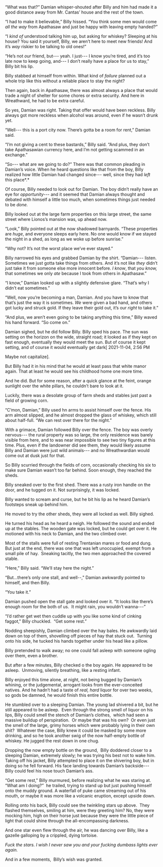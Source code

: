 “What was that?” Damian whisper-shouted after Billy and him had made it a good distance away from Mr. Cantas’ house and the rest of the town.

“I had to make it believable,” Billy hissed. “You think some men would come *all the way* from Apathasaw and just be happy with leaving empty handed?”

“I *kind of* understood talking him up, but asking for whiskey? Sleeping at his house? You said it yourself, Billy, we aren’t here to meet new friends! And it’s *way* riskier to be talking to old ones!”

“He’s not *our* friend, but--- yeah. I just--- I know you’re tired, and it’s too late now to keep going, and--- I don’t really have a place for us to stay,” Billy bit his lip.

Billy stabbed at himself from within. What kind of *failure* planned out a whole trip like this without a reliable place to stay the night? 

Then again, back in Apathasaw, there was almost always a place that would trade a night of shelter for some chores or extra security. And here in Wreathward, he had to be extra careful.

So yes, Damian was right. Taking that offer would have been reckless. Billy always got more reckless when alcohol was around, even if he wasn’t drunk yet.

“Well--- this is a port city now. There’s gotta be a room for rent,” Damian said.

“I’m not giving a cent to these bastards,” Billy said. “And plus, they don’t take Apathasawian currency here, and I’m not getting scammed in an exchange.”

“So--- what are we going to do?” There was that common pleading in Damian’s voice. When he heard questions like that from the boy, Billy realized how little Damian had changed since--- well, since they had *left* this place*.*

Of course, Billy needed to look out for Damian. The boy didn’t really have an eye for *opportunity*--- and it seemed that Damian always thought and debated with himself a little too much, when sometimes things just needed to be *done.* 

Billy looked out at the large farm properties on this large street, the same street where Lionos’s mansion was, up ahead now. 

“Look,” Billy pointed out at the now shadowed barnyards. “These properties are *huge*, and everyone sleeps early here. No one would know if we stayed the night in a shed, as long as we woke up before sunrise.”

“Why not? It’s not the worst place we’ve ever stayed.”

Billy narrowed his eyes and grabbed Damian by the shirt. “Damian--- listen. Sometimes we just gotta take things from others. And it’s not like *they* didn’t just take it from someone else more innocent before. *I know*, that *you* *know,* that sometimes we only *ate* because I took from others in Apathasaw.”

“I know,” Damian looked up with a slightly defensive glare. “That’s why I didn’t eat sometimes.”

“Well, now you’re becoming a man, Damian. And you have to know that that’s just the way it is sometimes. *We* were given a bad hand, and others got lucky and struck gold. If they leave their gold out, it’s our *right* to take it.”

“And plus, we aren’t even going to be taking anything this time,” Billy waved his hand forward. “So come on.”

Damian sighed, but he did follow Billy. Billy sped his pace. The sun was setting on the horizon on the wide, straight road; it looked as if they kept on fast enough, eventually they would meet the sun. But of course it kept setting, and of course it would eventually get dark\[ 2021-11-04, 2:56 PM

Maybe not capitalize\].

But Billy had it in his mind that he would at least pass that white manor again. That at least he would see his childhood home one more time.

And he did. But for some reason, after a quick glance at the feint, orange sunlight over the white pillars, he couldn’t bare to look at it.

Luckily, there was a desolate group of farm sheds and stables just past a field of growing corn.

“C’mon, Damian,” Billy used hn arms to assist himself over the fence. His arm almost slipped, and he almost dropped the glass of whiskey, which still about half-full. “We can rest over there for the night.”

With a grimace, Damian followed Billy over the fence. The boy was overly nervous--- the rural property was so large, the only residence was barely visible from here, and to was near impossible to see two tiny figures at this time. Plus, even if the landowner did see them, they would likely assume Billy and Damian were just wild animals--- and no Wreathwardian would come out at dusk just for that. 

So Billy scurried through the fields of corn, occasionally checking his six to make sure Damian wasn’t too far behind. Soon enough, they reached the sheds.

Billy sneaked over to the first shed. There was a rusty iron handle on the door, and he tugged on it. Not surprisingly, it was locked. 

Billy wanted to scream and curse, but he bit his lip as he heard Damian’s footsteps sneak up behind him.

He moved to try the other sheds, they were all locked as well. Billy sighed.

He turned his head as he heard a neigh. He followed the sound and ended up at the stables. The wooden gate was locked, but he could get over it. He motioned with his neck to Damian, and the two climbed over.

Most of the stalls were full of resting Trentanian mares or food and dung. But just at the end, there was one that was left unoccupied, exempt from a small pile of hay.  Sneaking tacitly, the two men approached the covered stable.

“Here,” Billy said. “We’ll stay here the night.”

“But...there’s only one stall, and well--," Damian awkwardly pointed to himself, and then Billy. 

“You take it.”

Damian pushed open the stall gate and looked over it. “It looks like there’s enough room for the both of us.  It might rain, you wouldn’t wanna---”

“I’d rather get wet then cuddle up with you like some kind of cinking faggot," Billy chuckled.  “Get some rest.”

Nodding sheepishly, Damian climbed over the hay bales. He awkwardly laid down on top of them, shovelling off pieces of hay that stuck out.  Turning onto his side, he tucked his hands together under his head like a pillow.

Billy pretended to walk away; no one could fall asleep with someone ogling over them, even a brother.

But after a few minutes, Billy checked o the boy again. He appeared to be asleep.  Unmoving, silently breathing, like a resting infant. 

Billy enjoyed this time alone, at night, not being bugged by Damian’s whining, or the judgemental, arrogant looks from the ever-conceited natives. And he hadn’t had a taste of *real, hard* liquor for over two weeks, so gods be damned, he would finish this entire bottle.

He stumbled over to a sleeping Damian. The young lad shivered a bit, but he still appeared to be asleep.  Even through the strong smell of liquor on his lips, Billy could smell the stench of Damian’s clothes,  which had seen a massive buildup of perspiration.  Or maybe that was his own?  Or even just the smell of the large, grimy horses which were probably lying in their own shit?  Whatever the case, Billy knew it could be masked by some more drinking, and so he took another swig of the now half-empty bottle of whiskey.  He jugged the rest down in one chug.

Dropping the now empty bottle on the ground,  Billy doddered closer to a sleeping Damian, extremely slowly; he was trying his best not to wake him.  Taking off his jacket, Billy attempted to place it on the shivering boy, but in doing so he fell forward. His face landing towards Damian’s backside--- Billy could feel his nose touch Damian’s ass.

“Get some rest," Billy murmured, before realizing what he was staring at. “What am I doing?”  he trailed, trying to stand up but just pushing himself onto the muddy ground. A waterfall of puke came streaming out of his mouth, or maybe it was more like a volcanic eruption, except upside down.  

Rolling onto his back, Billy could see the twinkling stars up above.  They flashed themselves, smiling at him, were they greeting him? No, they were mocking him, high on their horse just because they were the little piece of light that could shine through the all-encompassing darkness.  

And one star even flew through the air, he was dancing over Billy, like a gazelle galloping by a crippled, dying tortoise.   

*Fuck the stars. I wish I never saw you and your fucking dumbass lights ever again.*

And in a few moments,  Billy’s wish was granted.



